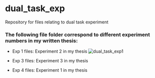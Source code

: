 # dual_task_exp
Repository for files relating to dual task experiment 


### The following file folder correspond to different experiment numbers in my written thesis:
* Exp 1 files: Experiment 2 in my thesis 
 ![dual_task_exp1](https://user-images.githubusercontent.com/81678018/172047588-3d572e45-b8fa-4ae4-80c9-584bacb9b8f0.jpg)

* Exp 3 files: Experiment 3 in my thesis
* Exp 4 files: Experiment 1 in my thesis 
